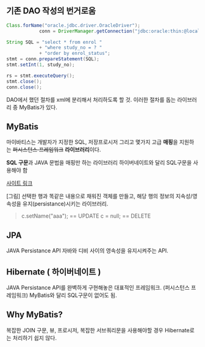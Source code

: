 ## 기존 DAO 작성의 번거로움 

```java
Class.forName("oracle.jdbc.driver.OracleDriver");
			conn = DriverManager.getConnection("jdbc:oracle:thin:@localhost:1521:xe", "username", "password");

String SQL = "select * from enrol " 
			+ "where study_no = ? " 
			+ "order by enrol_status";
stmt = conn.prepareStatement(SQL);
stmt.setInt(1, study_no);

rs = stmt.executeQuery();
stmt.close();
conn.close();
```
DAO에서 했던 절차를 xml에 분리해서 처리하도록 할 것.
이러한 절차를 돕는 라이브러리 중 MyBatis가 있다.

## MyBatis
마이바티스는 개발자가 지정한 SQL, 저장프로시저 그리고 몇가지 고급 **매핑**을 지원하는 ~~퍼시스턴스 프레임워크~~ **라이브러리**이다.

**SQL 구문**과 JAVA 문법을 매핑만 하는 라이브러리
하이버네이트와 달리 SQL구문을 사용해야 함

[사이트 링크](http://www.mybatis.org/mybatis-3/ko/index.html)

[그림]
선택한 행과 똑같은 내용으로 채워진 객체를 만들고, 해당 행의 정보의 지속성/영속성을 유지(persistance)시키는 라이브러리.
> c.setName("aaa"); == UPDATE
> c = null; == DELETE

## JPA
JAVA Persistance API
자바와 디비 사이의 영속성을 유지시켜주는 API.

## Hibernate ( 하이버네이트 )
JAVA Persistance API를 완벽하게 구현해놓은 대표적인 프레임워크. (퍼시스턴스 프레임워크)
MyBatis와 달리 SQL구문이 없어도 됨.

## Why MyBatis?
복잡한 JOIN 구문, 뷰, 프로시저, 복잡한 서브쿼리문을 사용해야할 경우 Hibernate로는 처리하기 쉽지 않다.

<!--stackedit_data:
eyJoaXN0b3J5IjpbLTE1MDU4NjU4MzhdfQ==
-->